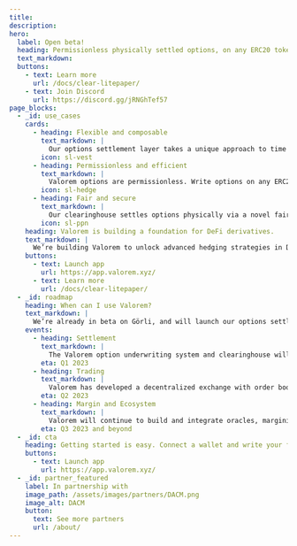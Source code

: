 ```yaml
---
title:
description:
hero:
  label: Open beta!
  heading: Permissionless physically settled options, on any ERC20 token.
  text_markdown:
  buttons:
    - text: Learn more
      url: /docs/clear-litepaper/
    - text: Join Discord
      url: https://discord.gg/jRNGhTef57
page_blocks:
  - _id: use_cases 
    cards:
      - heading: Flexible and composable
        text_markdown: |
          Our options settlement layer takes a unique approach to time specificity, strike price, and premium, enabling American, Bermudan, European and exotic options with no pricing assumptions. 
        icon: sl-vest
      - heading: Permissionless and efficient
        text_markdown: |
          Valorem options are permissionless. Write options on any ERC20 token, and transact with anyone. Our options use the ERC-1155 standard, lowering the viscosity of risk settlement.
        icon: sl-hedge
      - heading: Fair and secure
        text_markdown: |
          Our clearinghouse settles options physically via a novel fair settlement algorithm, and they are fully collateralized. This minimizes counterparty risk, so you can securely hedge your risk. 
        icon: sl-ppn
    heading: Valorem is building a foundation for DeFi derivatives.
    text_markdown: |
      We’re building Valorem to unlock advanced hedging strategies in DeFi, and enable more mature financial markets for digital assets.
    buttons:
      - text: Launch app
        url: https://app.valorem.xyz/
      - text: Learn more
        url: /docs/clear-litepaper/
  - _id: roadmap
    heading: When can I use Valorem? 
    text_markdown: |
      We’re already in beta on Görli, and will launch our options settlement layer to production in Q1. Here's what's coming next. 
    events:
      - heading: Settlement
        text_markdown: |
          The Valorem option underwriting system and clearinghouse will launch with documentation, user interface and ability for users to write, hold and transfer options positions.
        eta: Q1 2023
      - heading: Trading 
        text_markdown: |
          Valorem has developed a decentralized exchange with order book, RFQ, and OTC capabilities. We will integrate this with the option settlement layer to enable peer-to-peer options trading.
        eta: Q2 2023
      - heading: Margin and Ecosystem 
        text_markdown: |
          Valorem will continue to build and integrate oracles, margining, and other DeFi primitives to enable more sophisticated and capital efficient options strategies. 
        eta: Q3 2023 and beyond
  - _id: cta
    heading: Getting started is easy. Connect a wallet and write your first custom option in minutes.
    buttons:
      - text: Launch app
        url: https://app.valorem.xyz/
  - _id: partner_featured
    label: In partnership with
    image_path: /assets/images/partners/DACM.png
    image_alt: DACM 
    button:
      text: See more partners
      url: /about/
---
```


